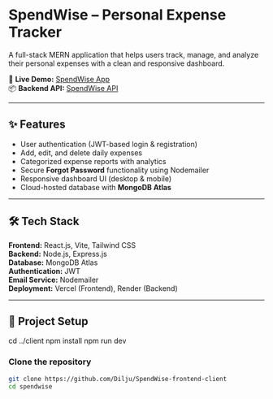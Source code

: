 # SpendWise – Personal Expense Tracker  

A full-stack MERN application that helps users track, manage, and analyze their personal expenses with a clean and responsive dashboard.  

🚀 **Live Demo:** [SpendWise App](https://spend-wise-frontend-client.vercel.app/)  
📦 **Backend API:** [SpendWise API](https://spendwise-server-1qzg.onrender.com)  

---

## ✨ Features  
- User authentication (JWT-based login & registration)  
- Add, edit, and delete daily expenses  
- Categorized expense reports with analytics  
- Secure **Forgot Password** functionality using Nodemailer  
- Responsive dashboard UI (desktop & mobile)  
- Cloud-hosted database with **MongoDB Atlas**  

---

## 🛠️ Tech Stack  
**Frontend:** React.js, Vite, Tailwind CSS  
**Backend:** Node.js, Express.js  
**Database:** MongoDB Atlas  
**Authentication:** JWT  
**Email Service:** Nodemailer  
**Deployment:** Vercel (Frontend), Render (Backend)  

---

## 📂 Project Setup  
cd ../client
npm install
npm run dev


### Clone the repository  
```bash
git clone https://github.com/Dilju/SpendWise-frontend-client
cd spendwise
